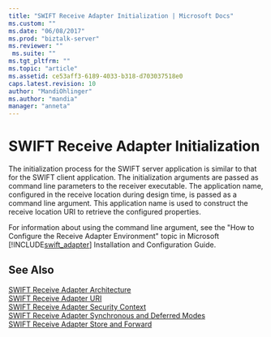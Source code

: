 ```yaml
---
title: "SWIFT Receive Adapter Initialization | Microsoft Docs"
ms.custom: ""
ms.date: "06/08/2017"
ms.prod: "biztalk-server"
ms.reviewer: ""
 ms.suite: ""
ms.tgt_pltfrm: ""
ms.topic: "article"
ms.assetid: ce53aff3-6189-4033-b318-d703037518e0
caps.latest.revision: 10
author: "MandiOhlinger"
ms.author: "mandia"
manager: "anneta"
---
```

# SWIFT Receive Adapter Initialization
The initialization process for the SWIFT server application is similar to that for the SWIFT client application. The initialization arguments are passed as command line parameters to the receiver executable. The application name, configured in the receive location during design time, is passed as a command line argument. This application name is used to construct the receive location URI to retrieve the configured properties.  
  
 For information about using the command line argument, see the "How to Configure the Receive Adapter Environment" topic in Microsoft [!INCLUDE[swift_adapter](../../includes/swift-adapter-md.md)] Installation and Configuration Guide.  
  
## See Also  
 [SWIFT Receive Adapter Architecture](../../adapters-and-accelerators/fileact-interact/swift-receive-adapter-architecture.md)   
 [SWIFT Receive Adapter URI](../../adapters-and-accelerators/fileact-interact/swift-receive-adapter-uri.md)   
 [SWIFT Receive Adapter Security Context](../../adapters-and-accelerators/fileact-interact/swift-receive-adapter-security-context.md)   
 [SWIFT Receive Adapter Synchronous and Deferred Modes](../../adapters-and-accelerators/fileact-interact/swift-receive-adapter-synchronous-and-deferred-modes.md)   
 [SWIFT Receive Adapter Store and Forward](../../adapters-and-accelerators/fileact-interact/swift-receive-adapter-store-and-forward.md)